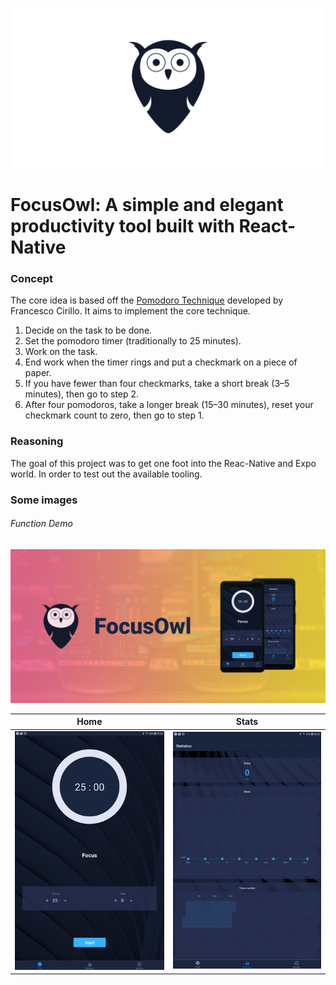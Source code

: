 ![FocusOwl logo](assets/images/repohead.png)

# FocusOwl: A simple and elegant productivity tool built with React-Native

### Concept

The core idea is based off the [Pomodoro Technique](https://en.wikipedia.org/wiki/Pomodoro_Technique) developed by Francesco Cirillo. 
It aims to implement the core technique.
1. Decide on the task to be done.
2. Set the pomodoro timer (traditionally to 25 minutes).
3. Work on the task.
4. End work when the timer rings and put a checkmark on a piece of paper.
5. If you have fewer than four checkmarks, take a short break (3–5 minutes), then go to step 2.
6. After four pomodoros, take a longer break (15–30 minutes), reset your checkmark count to zero, then go to step 1.

### Reasoning

The goal of this project was to get one foot into the Reac-Native and Expo world. In order to test out the available tooling. 

### Some images
###### Function Demo
![Function Demo](docs/images/functionImage.jpg)


|Home | Stats|
:-------------------------:|:-------------------------:
![First Page](docs/images/tablet-ees-downscale.jpg)|![Second Page](docs/images/tablet-taga-downscale.jpg)